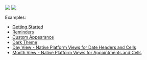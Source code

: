 <!-- default badges list -->
![](https://img.shields.io/endpoint?url=https://codecentral.devexpress.com/api/v1/VersionRange/321667647/22.1.2%2B)
[![](https://img.shields.io/badge/📖_How_to_use_DevExpress_Examples-e9f6fc?style=flat-square)](https://docs.devexpress.com/GeneralInformation/403183)
<!-- default badges end -->
Examples:

- [Getting Started](./CS/Scheduler_GettingStarted)
- [Reminders](./CS/Reminders)
- [Custom Appearance](./CS/CustomAppearance)
- [Dark Theme](./CS/DarkTheme)
- [Day View - Native Platform Views for Date Headers and Cells](./CS/CustomDayViewProviders)  
- [Month View - Native Platform Views for Appointments and Cells](./CS/CustomMonthViewProviders) 
